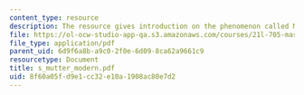 ```yaml
---
content_type: resource
description: The resource gives introduction on the phenomenon called Modernism.
file: https://ol-ocw-studio-app-qa.s3.amazonaws.com/courses/21l-705-masterworks-in-american-short-fiction-fall-2005/8f60a05fd9e1cc32e10a1908ac80e7d2_s_mutter_modern.pdf
file_type: application/pdf
parent_uid: 6d9f6a8b-a9c0-2f0e-6d09-8ca62a9661c9
resourcetype: Document
title: s_mutter_modern.pdf
uid: 8f60a05f-d9e1-cc32-e10a-1908ac80e7d2
---
```

